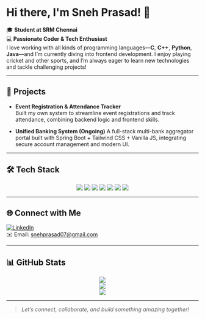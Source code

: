 # Hi there, I'm Sneh Prasad! 👋

🎓 **Student at SRM Chennai**  
💻 **Passionate Coder & Tech Enthusiast**  
I love working with all kinds of programming languages—**C**, **C++**, **Python**, **Java**—and I’m currently diving into frontend development. I enjoy playing cricket and other sports, and I’m always eager to learn new technologies and tackle challenging projects!

---

## 🚀 Projects
- **Event Registration & Attendance Tracker**  
  Built my own system to streamline event registrations and track attendance, combining backend logic and frontend skills.

- **Unified Banking System (Ongoing)** 
  A full-stack multi-bank aggregator portal built with Spring Boot + Tailwind CSS + Vanilla JS, integrating secure account management and modern UI.

---

## 🛠️ Tech Stack

<div align="center">
  <img src="https://img.shields.io/badge/C-27338e?style=for-the-badge&logo=c&logoColor=white" />
  <img src="https://img.shields.io/badge/C++-00599C?style=for-the-badge&logo=cplusplus&logoColor=white" />
  <img src="https://img.shields.io/badge/Python-3776AB?style=for-the-badge&logo=python&logoColor=white" />
  <img src="https://img.shields.io/badge/Java-007396?style=for-the-badge&logo=java&logoColor=white" />
  <img src="https://img.shields.io/badge/HTML5-e34c26?style=for-the-badge&logo=html5&logoColor=white" />
  <img src="https://img.shields.io/badge/CSS3-1572b6?style=for-the-badge&logo=css3&logoColor=white" />
  <img src="https://img.shields.io/badge/JavaScript-f7df1e?style=for-the-badge&logo=javascript&logoColor=black" />
</div>

---

## 🌐 Connect with Me
[![LinkedIn](https://img.shields.io/badge/LinkedIn-blue?style=flat&logo=linkedin)](https://www.linkedin.com/in/sneh-prasad-436081312)  
✉️ Email: snehprasad07@gmail.com

---

## 📊 GitHub Stats

<div align="center">
  <img src="https://github-readme-stats.vercel.app/api?username=spsneh07&show_icons=true&theme=dracula" />
  <br/>
  <img src="https://github-readme-streak-stats.herokuapp.com?user=spsneh07&theme=dracula" />
  <br/>
  <img src="https://github-profile-summary-cards.vercel.app/api/cards/profile-details?username=spsneh07&theme=dracula" />
</div>

---

> *Let’s connect, collaborate, and build something amazing together!*
